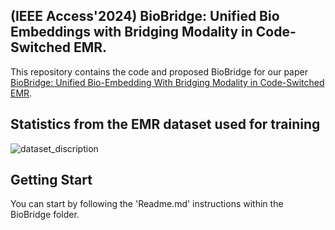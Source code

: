 ## (IEEE Access'2024) BioBridge: Unified Bio Embeddings with Bridging Modality in Code-Switched EMR.

This repository contains the code and proposed BioBridge for our paper [BioBridge: Unified Bio-Embedding With Bridging Modality in Code-Switched EMR](https://ieeexplore.ieee.org/stamp/stamp.jsp?tp=&arnumber=10693433).

## Statistics from the EMR dataset used for training
![dataset_discription](https://github.com/jjy961228/BioBridge/assets/93771104/bfefee58-0ccf-449e-a55e-7beba8158b5e)

## Getting Start
You can start by following the 'Readme.md' instructions within the BioBridge folder.

